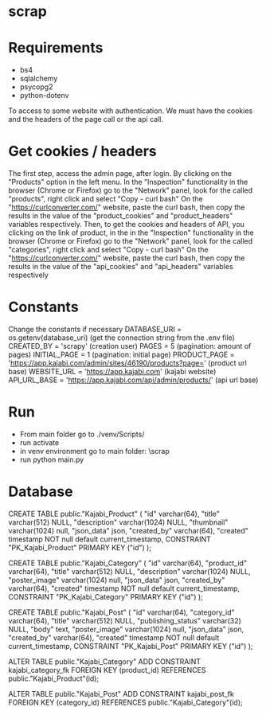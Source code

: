 # scrap

Requirements
=============
- bs4
- sqlalchemy
- psycopg2
- python-dotenv

To access to some website with authentication. We must have the cookies and the headers of the page call or the api call.

Get cookies / headers
=====================
The first step, access the admin page, after login.
By clicking on the "Products" option in the left menu.
In the "Inspection" functionality in the browser (Chrome or Firefox) go to the "Network" panel, look for the called "products", right click and select "Copy - curl bash"
On the "https://curlconverter.com/" website, paste the curl bash, then copy the results in the value of the "product_cookies" and "product_headers" variables respectively.
Then, to get the cookies and headers of API, you clicking on the link of product, in the in the "Inspection" functionality in the browser (Chrome or Firefox) go to the "Network" panel, look for the called "categories", right click and select "Copy - curl bash"
On the "https://curlconverter.com/" website, paste the curl bash, then copy the results in the value of the "api_cookies" and "api_headers" variables respectively

Constants
=========
Change the constants if necessary
DATABASE_URI = os.getenv(database_uri) (get the connection string from the .env file)
CREATED_BY = 'scrapy' (creation user)
PAGES = 5 (pagination: amount of pages)
INITIAL_PAGE = 1 (pagination: initial page)
PRODUCT_PAGE = 'https://app.kajabi.com/admin/sites/46190/products?page=' (product url base)
WEBSITE_URL = 'https://app.kajabi.com' (kajabi website)
API_URL_BASE = 'https://app.kajabi.com/api/admin/products/' (api url base)

Run
===
- From main folder go to ./venv/Scripts/
- run activate
- in venv environment go to main folder: \scrap
- run python main.py

Database
========

CREATE TABLE public."Kajabi_Product" (
	"id" varchar(64),
	"title" varchar(512) NULL,
	"description" varchar(1024) NULL,
	"thumbnail" varchar(1024) null,
	"json_data" json,
	"created_by" varchar(64),
	"created" timestamp NOT null default current_timestamp,
	CONSTRAINT "PK_Kajabi_Product" PRIMARY KEY ("id")
);

CREATE TABLE public."Kajabi_Category" (
	"id" varchar(64),
	"product_id" varchar(64),
	"title" varchar(512) NULL,
	"description" varchar(1024) NULL,
	"poster_image" varchar(1024) null,
	"json_data" json,
	"created_by" varchar(64),
	"created" timestamp NOT null default current_timestamp,
	CONSTRAINT "PK_Kajabi_Category" PRIMARY KEY ("id")
);

CREATE TABLE public."Kajabi_Post" (
	"id" varchar(64),
	"category_id" varchar(64),
	"title" varchar(512) NULL,
	"publishing_status" varchar(32) NULL,
	"body" text,
	"poster_image" varchar(1024) null,
	"json_data" json,
	"created_by" varchar(64),
	"created" timestamp NOT null default current_timestamp,
	CONSTRAINT "PK_Kajabi_Post" PRIMARY KEY ("id")
);

ALTER TABLE public."Kajabi_Category" ADD CONSTRAINT kajabi_category_fk FOREIGN KEY (product_id) REFERENCES public."Kajabi_Product"(id);

ALTER TABLE public."Kajabi_Post" ADD CONSTRAINT kajabi_post_fk FOREIGN KEY (category_id) REFERENCES public."Kajabi_Category"(id);
